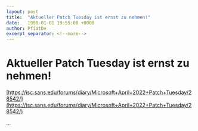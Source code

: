 ```yaml
---
layout: post
title:  "Aktueller Patch Tuesday ist ernst zu nehmen!"
date:   1990-01-01 19:55:00 +0000
author: PfiatDe
excerpt_separator: <!--more-->
---
```


# Aktueller Patch Tuesday ist ernst zu nehmen!

[https://isc.sans.edu/forums/diary/Microsoft+April+2022+Patch+Tuesday/28542/](https://isc.sans.edu/forums/diary/Microsoft+April+2022+Patch+Tuesday/28542/)

...
<!--more-->

